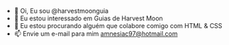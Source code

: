 - 👋 Oi, Eu sou @harvestmoonguia
- 👀 Eu estou interessado em Guias de Harvest Moon
- 💞️ Eu estou procurando alguém que colabore comigo com HTML & CSS
- 📫 Envie um e-mail para mim amnesiac97@hotmail.com

<!---
harvestmoonguia/harvestmoonguia is a ✨ special ✨ repository because its `README.md` (this file) appears on your GitHub profile.
You can click the Preview link to take a look at your changes.
--->
